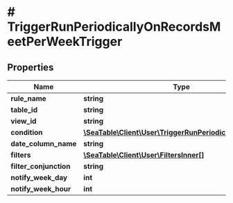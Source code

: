 # # TriggerRunPeriodicallyOnRecordsMeetPerWeekTrigger

## Properties

Name | Type | Description | Notes
------------ | ------------- | ------------- | -------------
**rule_name** | **string** |  | [optional]
**table_id** | **string** |  | [optional]
**view_id** | **string** |  | [optional]
**condition** | [**\SeaTable\Client\User\TriggerRunPeriodicallyByCondition**](TriggerRunPeriodicallyByCondition.md) |  | [optional]
**date_column_name** | **string** |  | [optional]
**filters** | [**\SeaTable\Client\User\FiltersInner[]**](FiltersInner.md) |  | [optional]
**filter_conjunction** | **string** |  | [optional]
**notify_week_day** | **int** |  | [optional]
**notify_week_hour** | **int** |  | [optional]

